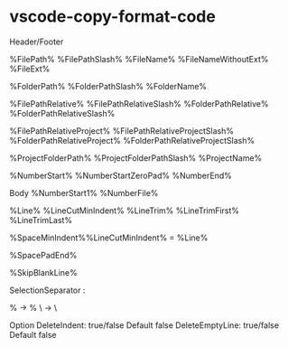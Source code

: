 # vscode-copy-format-code

Header/Footer

  %FilePath%
  %FilePathSlash%
  %FileName%
  %FileNameWithoutExt%
  %FileExt%

  %FolderPath%
  %FolderPathSlash%
  %FolderName%

  %FilePathRelative%
  %FilePathRelativeSlash%
  %FolderPathRelative%
  %FolderPathRelativeSlash%

  %FilePathRelativeProject%
  %FilePathRelativeProjectSlash%
  %FolderPathRelativeProject%
  %FolderPathRelativeProjectSlash%
  
  %ProjectFolderPath%
  %ProjectFolderPathSlash%
  %ProjectName%

  %NumberStart%
  %NumberStartZeroPad%
  %NumberEnd%

Body
  %NumberStart1%
  %NumberFile%

  %Line%
  %LineCutMinIndent%
  %LineTrim%
  %LineTrimFirst%
  %LineTrimLast%

  %SpaceMinIndent%%LineCutMinIndent%
    = %Line%

  %SpacePadEnd%

  %SkipBlankLine%

SelectionSeparator
  :



\% -> %
\\ -> \

Option
  DeleteIndent: true/false    Default false
  DeleteEmptyLine: true/false Default false



